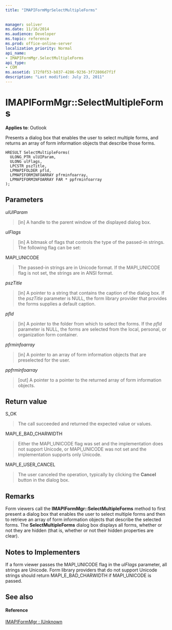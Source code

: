 ```yaml
---
title: "IMAPIFormMgrSelectMultipleForms"
 
 
manager: soliver
ms.date: 11/16/2014
ms.audience: Developer
ms.topic: reference
ms.prod: office-online-server
localization_priority: Normal
api_name:
- IMAPIFormMgr.SelectMultipleForms
api_type:
- COM
ms.assetid: 172f8f53-b837-4286-9236-3f72806d7f1f
description: "Last modified: July 23, 2011"
---
```


# IMAPIFormMgr::SelectMultipleForms

  
  
**Applies to**: Outlook 
  
Presents a dialog box that enables the user to select multiple forms, and returns an array of form information objects that describe those forms.
  
```
HRESULT SelectMultipleForms(
  ULONG_PTR ulUIParam,
  ULONG ulFlags,
  LPCSTR pszTitle,
  LPMAPIFOLDER pfld,
  LPMAPIFORMINFOARRAY pfrminfoarray,
  LPMAPIFORMINFOARRAY FAR * ppfrminfoarray
);
```

## Parameters

 _ulUIParam_
  
> [in] A handle to the parent window of the displayed dialog box. 
    
 _ulFlags_
  
> [in] A bitmask of flags that controls the type of the passed-in strings. The following flag can be set:
    
MAPI_UNICODE 
  
> The passed-in strings are in Unicode format. If the MAPI_UNICODE flag is not set, the strings are in ANSI format.
    
 _pszTitle_
  
> [in] A pointer to a string that contains the caption of the dialog box. If the  _pszTitle_ parameter is NULL, the form library provider that provides the forms supplies a default caption. 
    
 _pfld_
  
> [in] A pointer to the folder from which to select the forms. If the  _pfld_ parameter is NULL, the forms are selected from the local, personal, or organization form container. 
    
 _pfrminfoarray_
  
> [in] A pointer to an array of form information objects that are preselected for the user.
    
 _ppfrminfoarray_
  
> [out] A pointer to a pointer to the returned array of form information objects.
    
## Return value

S_OK 
  
> The call succeeded and returned the expected value or values.
    
MAPI_E_BAD_CHARWIDTH 
  
> Either the MAPI_UNICODE flag was set and the implementation does not support Unicode, or MAPI_UNICODE was not set and the implementation supports only Unicode.
    
MAPI_E_USER_CANCEL 
  
> The user canceled the operation, typically by clicking the **Cancel** button in the dialog box. 
    
## Remarks

Form viewers call the **IMAPIFormMgr::SelectMultipleForms** method to first present a dialog box that enables the user to select multiple forms and then to retrieve an array of form information objects that describe the selected forms. The **SelectMultipleForms** dialog box displays all forms, whether or not they are hidden (that is, whether or not their hidden properties are clear). 
  
## Notes to Implementers

If a form viewer passes the MAPI_UNICODE flag in the  _ulFlags_ parameter, all strings are Unicode. Form library providers that do not support Unicode strings should return MAPI_E_BAD_CHARWIDTH if MAPI_UNICODE is passed. 
  
## See also

#### Reference

[IMAPIFormMgr : IUnknown](imapiformmgriunknown.md)

